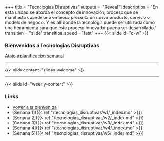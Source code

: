 +++
title = "Tecnologías Disruptivas"
outputs = ["Reveal"]
description = "En esta unidad se aborda el concepto de innovación, proceso que se manifiesta cuando una empresa presenta un nuevo producto, servicio o modelo de negocio. Y es allí donde la tecnología puede ser utilizada como una herramienta para que este proceso innovador pueda ser desarrollado."
transition = "slide"
transition_speed = "fast"
+++
{{< slide id="c-w" >}}
### Bienvenidos a Tecnologías Disruptivas

[Atajo a planificación semanal](#weekly-content)

---
{{< slide content="slides.welcome" >}}

---

{{< slide id="weekly-content" >}}
### Links

- [Volver a la bienvenida](#c-w)
- [Semana 1]({{< ref "/tecnologias_disruptivas/w1/_index.md" >}})
- [Semana 2]({{< ref "/tecnologias_disruptivas/w2/_index.md" >}})
- [Semana 3]({{< ref "/tecnologias_disruptivas/w3/_index.md" >}})
- [Semana 4]({{< ref "/tecnologias_disruptivas/w4/_index.md" >}})
- [Semana 5]({{< ref "/tecnologias_disruptivas/w5/_index.md" >}})
